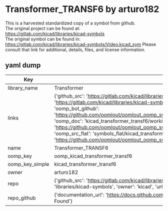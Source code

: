 # Transformer_TRANSF6 by arturo182  
This is a harvested standardized copy of a symbol from github.  
The original project can be found at:  
https://gitlab.com/kicad/libraries/kicad-symbols  
The original symbol can be found in:
https://gitlab.com/kicad/libraries/kicad-symbols/Video.kicad_sym
Please consult that link for additional, details, files, and license information.  
## yaml dump  
| Key | Value |  
| --- | --- |  
| library_name | Transformer |  
| links | {'github_src': 'https://gitlab.com/kicad/libraries/kicad-symbols/Video.kicad_sym', 'github_src_repo': 'https://gitlab.com/kicad/libraries/kicad-symbols', 'oomp_bot': 'kicad_transformer_transf6/working', 'oomp_bot_github': 'https://github.com/oomlout/oomlout_oomp_symbol_bot/tree/main/kicad_transformer_transf6/working', 'oomp_doc': 'kicad_transformer_transf6/working', 'oomp_doc_github': 'https://github.com/oomlout/oomlout_oomp_symbol_doc/tree/main/kicad_transformer_transf6/working', 'oomp_src_flat': 'symbols_flat/kicad_transformer_transf6/working', 'oomp_src_flat_github': 'https://github.com/oomlout/oomlout_oomp_symbol_src/tree/main/kicad_transformer_transf6/working'} |  
| name | Transformer_TRANSF6 |  
| oomp_key | oomp_kicad_transformer_transf6 |  
| oomp_key_simple | kicad_transformer_transf6 |  
| owner | arturo182 |  
| repo | {'github_src': 'https://gitlab.com/kicad/libraries/kicad-symbols/Video.kicad_sym', 'name': 'libraries/kicad-symbols', 'owner': 'kicad', 'url': 'https://gitlab.com/kicad/libraries/kicad-symbols'} |  
| repo_github | {'documentation_url': 'https://docs.github.com/rest/repos/repos#get-a-repository', 'message': 'Not Found'} |  

